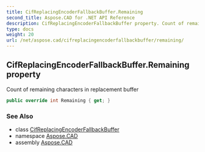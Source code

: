 ```yaml
---
title: CifReplacingEncoderFallbackBuffer.Remaining
second_title: Aspose.CAD for .NET API Reference
description: CifReplacingEncoderFallbackBuffer property. Count of remaining characters in replacement buffer
type: docs
weight: 20
url: /net/aspose.cad/cifreplacingencoderfallbackbuffer/remaining/
---
```

## CifReplacingEncoderFallbackBuffer.Remaining property

Count of remaining characters in replacement buffer

```csharp
public override int Remaining { get; }
```

### See Also

* class [CifReplacingEncoderFallbackBuffer](../)
* namespace [Aspose.CAD](../../../aspose.cad/)
* assembly [Aspose.CAD](../../../)


